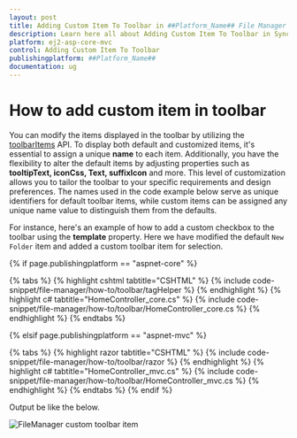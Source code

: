 ```yaml
---
layout: post
title: Adding Custom Item To Toolbar in ##Platform_Name## File Manager Component
description: Learn here all about Adding Custom Item To Toolbar in Syncfusion ##Platform_Name## File Manager component of Syncfusion Essential JS 2 and more.
platform: ej2-asp-core-mvc
control: Adding Custom Item To Toolbar
publishingplatform: ##Platform_Name##
documentation: ug
---
```


# How to add custom item in toolbar

You can modify the items displayed in the toolbar by utilizing the [toolbarItems](https://help.syncfusion.com/cr/aspnetcore-js2/Syncfusion.EJ2~Syncfusion.EJ2.FileManager.FileManager~ToolbarItems.html) API. To display both default and customized items, it's essential to assign a unique **name** to each item. Additionally, you have the flexibility to alter the default items by adjusting properties such as **tooltipText, iconCss, Text, suffixIcon** and more. This level of customization allows you to tailor the toolbar to your specific requirements and design preferences. The names used in the code example below serve as unique identifiers for default toolbar items, while custom items can be assigned any unique name value to distinguish them from the defaults.

For instance, here's an example of how to add a custom checkbox to the toolbar using the **template** property. Here we have modified the default `New Folder` item and added a custom toolbar item for selection.

{% if page.publishingplatform == "aspnet-core" %}

{% tabs %}
{% highlight cshtml tabtitle="CSHTML" %}
{% include code-snippet/file-manager/how-to/toolbar/tagHelper %}
{% endhighlight %}
{% highlight c# tabtitle="HomeController_core.cs" %}
{% include code-snippet/file-manager/how-to/toolbar/HomeController_core.cs %}
{% endhighlight %}
{% endtabs %}

{% elsif page.publishingplatform == "aspnet-mvc" %}

{% tabs %}
{% highlight razor tabtitle="CSHTML" %}
{% include code-snippet/file-manager/how-to/toolbar/razor %}
{% endhighlight %}
{% highlight c# tabtitle="HomeController_mvc.cs" %}
{% include code-snippet/file-manager/how-to/toolbar/HomeController_mvc.cs %}
{% endhighlight %}
{% endtabs %}
{% endif %}



Output be like the below.

![FileManager custom toolbar item](../images/custom_toolbar.png)